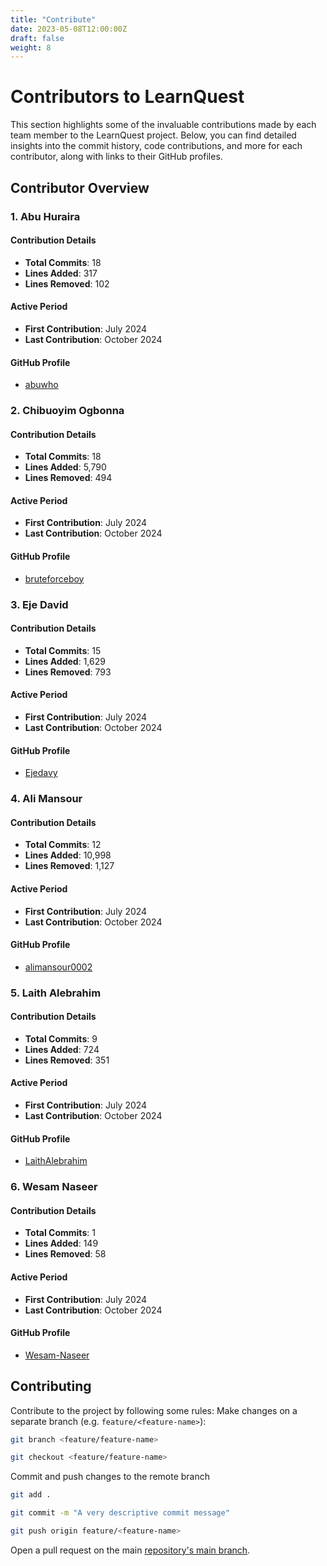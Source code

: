 ```yaml
---
title: "Contribute"
date: 2023-05-08T12:00:00Z
draft: false
weight: 8
---
```


# Contributors to LearnQuest

This section highlights some of the invaluable contributions made by each team member to the LearnQuest project. Below, you can find detailed insights into the commit history, code contributions, and more for each contributor, along with links to their GitHub profiles.

## Contributor Overview

### 1. Abu Huraira

#### Contribution Details
- **Total Commits**: 18
- **Lines Added**: 317
- **Lines Removed**: 102

#### Active Period
- **First Contribution**: July 2024
- **Last Contribution**: October 2024

#### GitHub Profile
- [abuwho](https://github.com/abuwho)

### 2. Chibuoyim Ogbonna

#### Contribution Details
- **Total Commits**: 18
- **Lines Added**: 5,790
- **Lines Removed**: 494

#### Active Period
- **First Contribution**: July 2024
- **Last Contribution**: October 2024

#### GitHub Profile
- [bruteforceboy](https://github.com/bruteforceboy)

### 3. Eje David

#### Contribution Details
- **Total Commits**: 15
- **Lines Added**: 1,629
- **Lines Removed**: 793

#### Active Period
- **First Contribution**: July 2024
- **Last Contribution**: October 2024

#### GitHub Profile
- [Ejedavy](https://github.com/Ejedavy)

### 4. Ali Mansour

#### Contribution Details
- **Total Commits**: 12
- **Lines Added**: 10,998
- **Lines Removed**: 1,127

#### Active Period
- **First Contribution**: July 2024
- **Last Contribution**: October 2024

#### GitHub Profile
- [alimansour0002](https://github.com/alimansour0002)

### 5. Laith Alebrahim

#### Contribution Details
- **Total Commits**: 9
- **Lines Added**: 724
- **Lines Removed**: 351

#### Active Period
- **First Contribution**: July 2024
- **Last Contribution**: October 2024

#### GitHub Profile
- [LaithAlebrahim](https://github.com/LaithAlebrahim)

### 6. Wesam Naseer

#### Contribution Details
- **Total Commits**: 1
- **Lines Added**: 149
- **Lines Removed**: 58

#### Active Period
- **First Contribution**: July 2024
- **Last Contribution**: October 2024

#### GitHub Profile
- [Wesam-Naseer](https://github.com/Wesam-Naseer)

## Contributing 
Contribute to the project by following some rules:
Make changes on a separate branch (e.g. `feature/<feature-name>`):
```bash
git branch <feature/feature-name>
```
```bash
git checkout <feature/feature-name>
```
Commit and push changes to the remote branch
```bash
git add .
```
```bash
git commit -m "A very descriptive commit message"
```
```bash
git push origin feature/<feature-name>
```
Open a pull request on the main [repository's main branch](https://github.com/abuwho/LearnQuest).